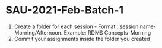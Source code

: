 # SAU-2021-Feb-Batch-1
1) Create a folder for each session - Format : session name-Morning/Afternoon. Example: RDMS Concepts-Morning
3) Commit your assignments inside the folder you created

